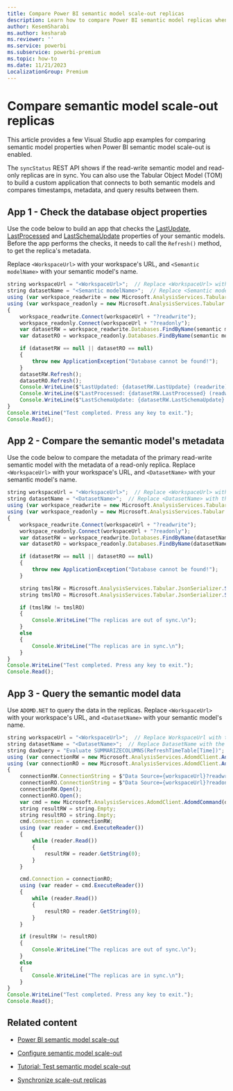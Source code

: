 ```yaml
---
title: Compare Power BI semantic model scale-out replicas
description: Learn how to compare Power BI semantic model replicas when using the Power BI semantic model scale-out feature
author: KesemSharabi
ms.author: kesharab
ms.reviewer: ''
ms.service: powerbi
ms.subservice: powerbi-premium
ms.topic: how-to
ms.date: 11/21/2023
LocalizationGroup: Premium
---
```


# Compare semantic model scale-out replicas

This article provides a few Visual Studio app examples for comparing semantic model properties when Power BI semantic model scale-out is enabled.

The `syncStatus` REST API shows if the read-write semantic model and read-only replicas are in sync. You can also use the Tabular Object Model (TOM) to build a custom application that connects to both semantic models and compares timestamps, metadata, and query results between them.

## App 1 - Check the database object properties

Use the code below to build an app that checks the [LastUpdate](/analysis-services/assl/properties/lastupdate-element-assl), [LastProcessed](/analysis-services/assl/properties/lastprocessed-element-assl) and [LastSchemaUpdate](/analysis-services/assl/properties/lastschemaupdate-element-assl) properties of your semantic models. Before the app performs the checks, it needs to call the `Refresh()` method, to get the replica's metadata.

Replace `<WorkspaceUrl>` with your workspace's URL, and `<Semantic modelName>` with your semantic model's name.

```typescript
string workspaceUrl = "<WorkspaceUrl>";  // Replace <WorkspaceUrl> with the URL of your workspace
string datasetName = "<Semantic modelName>";  // Replace <Semantic modelName> with the name of your semantic model 
using (var workspace_readwrite = new Microsoft.AnalysisServices.Tabular.Server()) 
using (var workspace_readonly = new Microsoft.AnalysisServices.Tabular.Server()) 
{
    workspace_readwrite.Connect(workspaceUrl + "?readwrite"); 
    workspace_readonly.Connect(workspaceUrl + "?readonly"); 
    var datasetRW = workspace_readwrite.Databases.FindByName(semantic modelName); 
    var datasetRO = workspace_readonly.Databases.FindByName(semantic modelName); 

    if (datasetRW == null || datasetRO == null) 
    { 
        throw new ApplicationException("Database cannot be found!"); 
    }
    datasetRW.Refresh(); 
    datasetRO.Refresh(); 
    Console.WriteLine($"LastUpdated: {datasetRW.LastUpdate} (readwrite) {datasetRO.LastUpdate} (readonly)"); 
    Console.WriteLine($"LastProcessed: {datasetRW.LastProcessed} (readwrite) {datasetRO.LastProcessed} (readonly)"); 
    Console.WriteLine($"LastSchemaUpdate: {datasetRW.LastSchemaUpdate} (readwrite) {datasetRO.LastSchemaUpdate} (readonly)\n"); 
} 
Console.WriteLine("Test completed. Press any key to exit."); 
Console.Read(); 
```

## App 2 - Compare the semantic model's metadata

Use the code below to compare the metadata of the primary read-write semantic model with the metadata of a read-only replica. Replace `<WorkspaceUrl>` with your workspace's URL, and `<DatasetName>` with your semantic model's name.

```typescript
string workspaceUrl = "<WorkspaceUrl>";  // Replace <WorkspaceUrl> with the URL of your workspace 
string datasetName = "<DatasetName>";  // Replace <DatasetName> with the name of your semantic model 
using (var workspace_readwrite = new Microsoft.AnalysisServices.Tabular.Server()) 
using (var workspace_readonly = new Microsoft.AnalysisServices.Tabular.Server()) 
{ 
    workspace_readwrite.Connect(workspaceUrl + "?readwrite"); 
    workspace_readonly.Connect(workspaceUrl + "?readonly"); 
    var datasetRW = workspace_readwrite.Databases.FindByName(datasetName); 
    var datasetRO = workspace_readonly.Databases.FindByName(datasetName); 

    if (datasetRW == null || datasetRO == null) 
    { 
        throw new ApplicationException("Database cannot be found!"); 
    } 

    string tmslRW = Microsoft.AnalysisServices.Tabular.JsonSerializer.SerializeDatabase(datasetRW); 
    string tmslRO = Microsoft.AnalysisServices.Tabular.JsonSerializer.SerializeDatabase(datasetRO); 

    if (tmslRW != tmslRO) 
    { 
        Console.WriteLine("The replicas are out of sync.\n"); 
    } 
    else 
    { 
        Console.WriteLine("The replicas are in sync.\n"); 
    } 
} 
Console.WriteLine("Test completed. Press any key to exit."); 
Console.Read(); 
```

## App 3 - Query the semantic model data

Use `ADOMD.NET` to query the data in the replicas. Replace `<WorkspaceUrl>` with your workspace's URL, and `<DatasetName>` with your semantic model's name.

```typescript
string workspaceUrl = "<WorkspaceUrl>";  // Replace WorkspaceUrl with the URL of your workspace 
string datasetName = "<DatasetName>";  // Replace DatasetName with the name of your semantic model 
string daxQuery = "Evaluate SUMMARIZECOLUMNS(RefreshTimeTable[Time])"; 
using (var connectionRW = new Microsoft.AnalysisServices.AdomdClient.AdomdConnection()) 
using (var connectionRO = new Microsoft.AnalysisServices.AdomdClient.AdomdConnection()) 
{ 
    connectionRW.ConnectionString = $"Data Source={workspaceUrl}?readwrite;Catalog={datasetName}"; 
    connectionRO.ConnectionString = $"Data Source={workspaceUrl}?readonly;Catalog={datasetName}"; 
    connectionRW.Open(); 
    connectionRO.Open(); 
    var cmd = new Microsoft.AnalysisServices.AdomdClient.AdomdCommand(daxQuery); 
    string resultRW = string.Empty; 
    string resultRO = string.Empty; 
    cmd.Connection = connectionRW; 
    using (var reader = cmd.ExecuteReader()) 
    { 
        while (reader.Read()) 
        { 
            resultRW = reader.GetString(0); 
        } 
    } 

    cmd.Connection = connectionRO; 
    using (var reader = cmd.ExecuteReader()) 
    { 
        while (reader.Read()) 
        { 
            resultRO = reader.GetString(0); 
        } 
    } 

    if (resultRW != resultRO) 
    { 
        Console.WriteLine("The replicas are out of sync.\n"); 
    } 
    else 
    { 
        Console.WriteLine("The replicas are in sync.\n"); 
    } 
} 
Console.WriteLine("Test completed. Press any key to exit."); 
Console.Read(); 
```

## Related content

* [Power BI semantic model scale-out](service-premium-scale-out.md)

* [Configure semantic model scale-out](service-premium-scale-out-configure.md)

* [Tutorial: Test semantic model scale-out](service-premium-scale-out-test.md)

* [Synchronize scale-out replicas](service-premium-scale-out-sync-replica.md)
